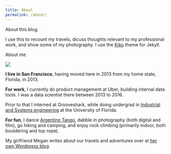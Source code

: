 ```yaml
---
title: About
permalink: /about/
---
```


<p class="lead">About this blog.</p>

I use this to recount my travels, dicuss thoughts relevant to my professional work, and show some of my photography. I use the <a href="http://github.com/gfjaru/Kiko">Kiko</a> theme for Jekyll.

<p class="lead">About me.</p>

<img src="https://dl.dropboxusercontent.com/u/83326/kylejameskirwan.com_rsources/photography/headshot_square_1024.png">

<strong>I live in San Francisco</strong>, having moved here in 2013 from my home state, Florida, in 2013.

<strong>For work</strong>, I currently do product management at Uber, building internal data tools. I was a data scientist there between 2013 to 2016.

Prior to that I interned at Grooveshark, while doing undergrad in <a href="http://www.ise.ufl.edu">Industrial and Systems engineering</a> at the University of Florida.

<strong>For fun</strong>, I dance <a href="https://www.youtube.com/watch?v=whnmaF8O_pI">Argentine Tango</a>, dabble in photography (both digital and film), go hiking and camping, and enjoy rock climbing (primarily indoor, both bouldering and top rope).

My girlfriend Megan writes about our travels and adventures over at <a href="https://beautimoose.wordpress.com">her own Wordpress blog</a>.

